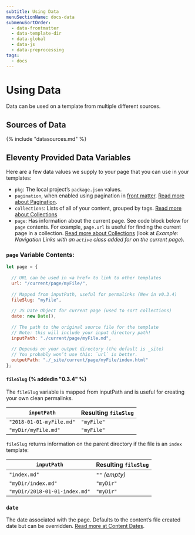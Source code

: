 ```yaml
---
subtitle: Using Data
menuSectionName: docs-data
submenuSortOrder:
  - data-frontmatter
  - data-template-dir
  - data-global
  - data-js
  - data-preprocessing
tags:
  - docs
---
```

# Using Data

Data can be used on a template from multiple different sources.

## Sources of Data

{% include "datasources.md" %}

## Eleventy Provided Data Variables

Here are a few data values we supply to your page that you can use in your templates:

* `pkg`: The local project’s `package.json` values.
* `pagination`, when enabled using pagination in [front matter](/docs/data-frontmatter/). [Read more about Pagination](/docs/pagination/).
* `collections`: Lists of all of your content, grouped by tags. [Read more about Collections](/docs/collections/)
* `page`: Has information about the current page. See code block below for `page` contents. For example, `page.url` is useful for finding the current page in a collection. [Read more about Collections](/docs/collections/) (look at _Example: Navigation Links with an `active` class added for on the current page_).

<div id="page-variable-contents"></div>

### `page` Variable Contents:

```js
let page = {
  
  // URL can be used in <a href> to link to other templates
  url: "/current/page/myFile/",
  
  // Mapped from inputPath, useful for permalinks (New in v0.3.4)
  fileSlug: "myFile",
  
  // JS Date Object for current page (used to sort collections)
  date: new Date(),
  
  // The path to the original source file for the template
  // Note: this will include your input directory path!
  inputPath: "./current/page/myFile.md",
  
  // Depends on your output directory (the default is _site)
  // You probably won’t use this: `url` is better.
  outputPath: "./_site/current/page/myFile/index.html"
};
```

#### `fileSlug` {% addedin "0.3.4" %}

The `fileSlug` variable is mapped from inputPath and is useful for creating your own clean permalinks.

| `inputPath` | Resulting `fileSlug` |
| --- | --- |
| `"2018-01-01-myFile.md"` | `"myFile"` |
| `"myDir/myFile.md"` | `"myFile"` |

`fileSlug` returns information on the parent directory if the file is an `index` template:

| `inputPath` | Resulting `fileSlug` |
| --- | --- |
| `"index.md"` | `""` _(empty)_ |
| `"myDir/index.md"` | `"myDir"` |
| `"myDir/2018-01-01-index.md"` | `"myDir"` |

### `date`

The date associated with the page. Defaults to the content’s file created date but can be overridden. [Read more at Content Dates](/docs/dates/).
